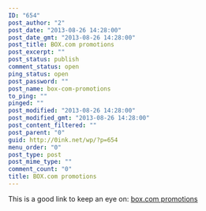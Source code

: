 ```yaml
---
ID: "654"
post_author: "2"
post_date: "2013-08-26 14:28:00"
post_date_gmt: "2013-08-26 14:28:00"
post_title: BOX.com promotions
post_excerpt: ""
post_status: publish
comment_status: open
ping_status: open
post_password: ""
post_name: box-com-promotions
to_ping: ""
pinged: ""
post_modified: "2013-08-26 14:28:00"
post_modified_gmt: "2013-08-26 14:28:00"
post_content_filtered: ""
post_parent: "0"
guid: http://0ink.net/wp/?p=654
menu_order: "0"
post_type: post
post_mime_type: ""
comment_count: "0"
title: BOX.com promotions
---
```



This is a good link to keep an eye on: [box.com promotions](https://support.box.com/entries/22057282-box-promotions-faq)
